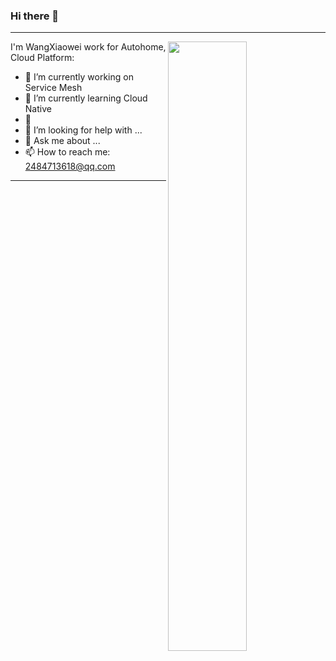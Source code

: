 ### Hi there 👋

<!--
**XiaoweiM/XiaoweiM** is a ✨ _special_ ✨ repository because its `README.md` (this file) appears on your GitHub profile.
-->

---

[<img align="right" width="50%" src="https://github-readme-stats.vercel.app/api?username=XiaoweiM&show_icons=true&theme=radical">](https://metrics.lecoq.io/XiaoweiM?template=classic)

I'm WangXiaowei work for Autohome, Cloud Platform:

- 🔭 I’m currently working on Service Mesh
- 🌱 I’m currently learning Cloud Native
- 👯 
- 🤔 I’m looking for help with ...
- 💬 Ask me about ...
- 📫 How to reach me: 2484713618@qq.com

---



